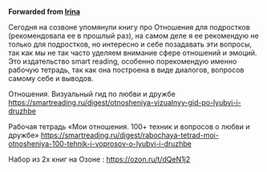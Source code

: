 **Forwarded from [Irina](https://t.me/hidden_account_1723281484)**

Сегодня на созвоне упомянули  книгу про Отношения для подростков (рекомендовала ее в прошлый раз), на самом деле я ее рекомендую не только для подростков, но интересно и себе позадавать эти вопросы, так как мы не так часто уделяем внимание сфере отношений и эмоций. Это издательство smart reading, особенно порекомендую именно рабочую тетрадь, так как она построена в виде диалогов, вопросов самому себе и выводов.

Отношения. Визуальный гид по любви и дружбе
https://smartreading.ru/digest/otnosheniya-vizualnyy-gid-po-lyubvi-i-druzhbe

Рабочая тетрадь «Мои отношения. 100+ техник и вопросов о любви и дружбе»
https://smartreading.ru/digest/rabochaya-tetrad-moi-otnosheniya-100-tehnik-i-voprosov-o-lyubvi-i-druzhbe

Набор из 2х книг на Озоне : https://ozon.ru/t/dQeN1j2
